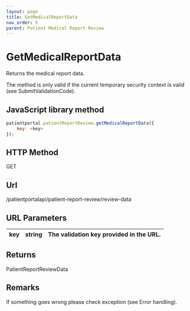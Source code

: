 ```yaml
---
layout: page
title: GetMedicalReportData
nav_order: 5
parent: Patient Medical Report Review
---
```


# GetMedicalReportData

Returns the medical report data.

The method is only valid if the current temporary security context is valid (see SubmitValidationCode).

## JavaScript library method

```javascript
patientportal.patientReportReview.getMedicalReportData({
    key: <key>
});
```

## HTTP Method

GET

## ****Url****

/patientportalapi/patient-report-review/review-data

## URL Parameters

| key | string | The validation key provided in the URL. |
| --- | --- | --- |

## Returns

PatientReportReviewData

## Remarks

If something goes wrong please check exception (see Error handling).
